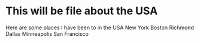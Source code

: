 This will be file about the USA
===============================
Here are some places I have been to in the USA
New York
Boston
Richmond
Dallas
Minneapolis
San Francisco
